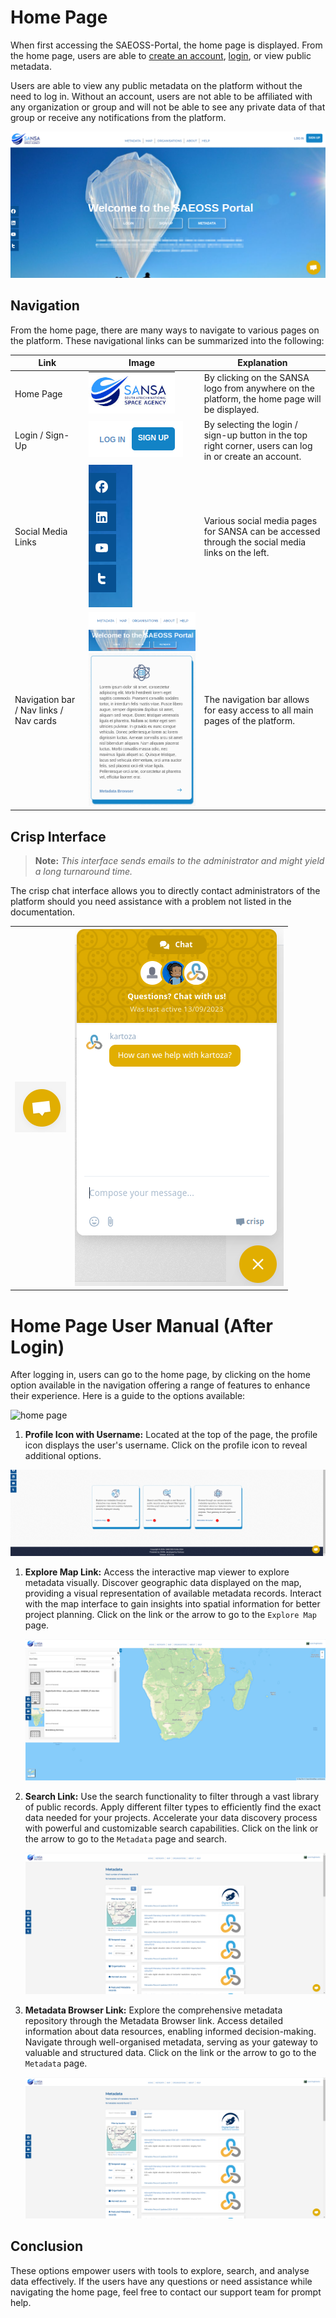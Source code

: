 # Home Page

When first accessing the SAEOSS-Portal, the home page is displayed. From the home page, users are able to [create an account](../guide/registering.md), [login](../guide/logging-in.md), or view public metadata.

Users are able to view any public metadata on the platform without the need to log in. Without an account, users are not able to be affiliated with any organization or group and will not be able to see any private data of that group or receive any notifications from the platform.

![Home Page](./img/Home.png)

## Navigation

From the home page, there are many ways to navigate to various pages on the platform. These navigational links can be summarized into the following:

| Link | Image | Explanation |
| -- | -- | -- |
| Home Page | ![Home_link](./img/Home_link.png) | By clicking on the SANSA logo from anywhere on the platform, the home page will be displayed. |
| Login / Sign-Up | ![Home_link](./img/login-signup.png) | By selecting the login / sign-up button in the top right corner, users can log in or create an account. |
| Social Media Links | ![Home_link](./img/social_media.png) | Various social media pages for SANSA can be accessed through the social media links on the left. |
| Navigation bar / Nav links / Nav cards | ![Home_link](./img/nav-pane.png) <br> ![Nav_links](./img/nav-links.png) <br> ![Nav_card](./img/nav-card.png)| The navigation bar allows for easy access to all main pages of the platform. |

## Crisp Interface

> **Note:** *This interface sends emails to the administrator and might yield a long turnaround time.*

The crisp chat interface allows you to directly contact administrators of the platform should you need assistance with a problem not listed in the documentation.

|   |   |
 --- | --- |
| ![interface](./img/crisp_chat_icon.png) | ![Crisp_chat_interface](./img/crisp_chat.png) |

# Home Page User Manual (After Login)

After logging in, users can go to the home page, by clicking on the home option available in the navigation offering a range of features to enhance their experience. Here is a guide to the options available:

![home page](./img/home-1.png)

1. **Profile Icon with Username:** Located at the top of the page, the profile icon displays the user's username. Click on the profile icon to reveal additional options.

![home page](./img/home-2.png)

1. **Explore Map Link:** Access the interactive map viewer to explore metadata visually. Discover geographic data displayed on the map, providing a visual representation of available metadata records. Interact with the map interface to gain insights into spatial information for better project planning. Click on the link or the arrow to go to the `Explore Map` page.

    ![explore map](./img/home-3.png)

2. **Search Link:** Use the search functionality to filter through a vast library of public records. Apply different filter types to efficiently find the exact data needed for your projects. Accelerate your data discovery process with powerful and customizable search capabilities. Click on the link or the arrow to go to the `Metadata` page and search.

    ![search](./img/home-4.png)


3. **Metadata Browser Link:** Explore the comprehensive metadata repository through the Metadata Browser link. Access detailed information about data resources, enabling informed decision-making. Navigate through well-organised metadata, serving as your gateway to valuable and structured data. Click on the link or the arrow to go to the `Metadata` page.

    ![metadata](./img/home-4.png)

## Conclusion 

These options empower users with tools to explore, search, and analyse data effectively. If the users have any questions or need assistance while navigating the home page, feel free to contact our support team for prompt help.
